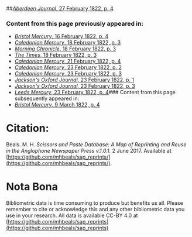 ##[*Aberdeen Journal*, 27 February 1822, p. 4](https://mhbeals.github.io/sap_html/Aberdeen-Journal/Aberdeen-Journal-27-February-1822-p-4)

### Content from this page previously appeared in:
+ [*Bristol Mercury*, 16 February 1822, p. 4](https://mhbeals.github.io/sap_html/Bristol-Mercury/Bristol-Mercury-16-February-1822-p-4)
+ [*Caledonian Mercury*, 18 February 1822, p. 3](https://mhbeals.github.io/sap_html/Caledonian-Mercury/Caledonian-Mercury-18-February-1822-p-3)
+ [*Morning Chronicle*, 18 February 1822, p. 3](https://mhbeals.github.io/sap_html/Morning-Chronicle/Morning-Chronicle-18-February-1822-p-3)
+ [*The Times*, 18 February 1822, p. 3](https://mhbeals.github.io/sap_html/The-Times/The-Times-18-February-1822-p-3)
+ [*Caledonian Mercury*, 21 February 1822, p. 4](https://mhbeals.github.io/sap_html/Caledonian-Mercury/Caledonian-Mercury-21-February-1822-p-4)
+ [*Caledonian Mercury*, 23 February 1822, p. 2](https://mhbeals.github.io/sap_html/Caledonian-Mercury/Caledonian-Mercury-23-February-1822-p-2)
+ [*Caledonian Mercury*, 23 February 1822, p. 3](https://mhbeals.github.io/sap_html/Caledonian-Mercury/Caledonian-Mercury-23-February-1822-p-3)
+ [*Jackson's Oxford Journal*, 23 February 1822, p. 1](https://mhbeals.github.io/sap_html/Jackson's-Oxford-Journal/Jackson's-Oxford-Journal-23-February-1822-p-1)
+ [*Jackson's Oxford Journal*, 23 February 1822, p. 3](https://mhbeals.github.io/sap_html/Jackson's-Oxford-Journal/Jackson's-Oxford-Journal-23-February-1822-p-3)
+ [*Leeds Mercury*, 23 February 1822, p. 4](https://mhbeals.github.io/sap_html/Leeds-Mercury/Leeds-Mercury-23-February-1822-p-4)### Content from this page subsequently appeared in:
+ [*Bristol Mercury*, 9 March 1822, p. 4](https://mhbeals.github.io/sap_html/Bristol-Mercury/Bristol-Mercury-9-March-1822-p-4)
                    
# Citation: 

Beals. M. H. *Scissors and Paste Database: A Map of Reprinting and Reuse in the Anglophone Newspaper Press v.1.0.1.* 2 June 2017. Available at [https://github.com/mhbeals/sap_reprints/](https://github.com/mhbeals/sap_reprints/). 
                    
# Nota Bona

Bibliometric data is time consuming to produce but benefits us all. Please remember to cite or acknowledge this and any other bibliometric data you use in your research. All data is available CC-BY 4.0 at [https://github.com/mhbeals/sap_reprints](https://github.com/mhbeals/sap_reprints)